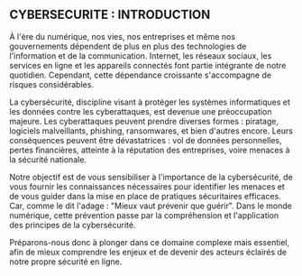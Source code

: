 ## CYBERSECURITE : INTRODUCTION
 
 À l'ère du numérique, nos vies, nos entreprises et même nos gouvernements dépendent de plus en plus des technologies de l'information et de la communication. 
Internet, les réseaux sociaux, les services en ligne et les appareils connectés font partie intégrante de notre quotidien. Cependant, cette dépendance croissante
s'accompagne de risques considérables.

La cybersécurité, discipline visant à protéger les systèmes informatiques et les données contre les cyberattaques, est devenue une préoccupation majeure.
Les cyberattaques peuvent prendre diverses formes : piratage, logiciels malveillants, phishing, ransomwares, et bien d'autres encore. Leurs conséquences peuvent
être dévastatrices : vol de données personnelles, pertes financières, atteinte à la réputation des entreprises, voire menaces à la sécurité nationale.

Notre objectif est de vous sensibiliser à l'importance de la cybersécurité, de vous fournir les connaissances nécessaires pour identifier les menaces et de vous guider
dans la mise en place de pratiques sécuritaires efficaces. Car, comme le dit l'adage : "Mieux vaut prévenir que guérir". Dans le monde numérique, cette prévention passe
par la compréhension et l'application des principes de la cybersécurité.

Préparons-nous donc à plonger dans ce domaine complexe mais essentiel, afin de mieux comprendre les enjeux et de devenir des acteurs éclairés de notre propre sécurité en ligne.
